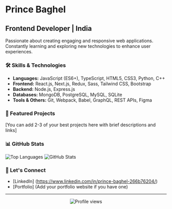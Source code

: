 # Prince Baghel

## Frontend Developer | India

Passionate about creating engaging and responsive web applications. Constantly learning and exploring new technologies to enhance user experiences.

### 🛠 Skills & Technologies

- **Languages:** JavaScript (ES6+), TypeScript, HTML5, CSS3, Python, C++
- **Frontend:** React.js, Next.js, Redux, Sass, Tailwind CSS, Bootstrap
- **Backend:** Node.js, Express.js
- **Databases:** MongoDB, PostgreSQL, MySQL, SQLite
- **Tools & Others:** Git, Webpack, Babel, GraphQL, REST APIs, Figma

### 🌟 Featured Projects

[You can add 2-3 of your best projects here with brief descriptions and links]

### 📊 GitHub Stats

<img src="https://github-readme-stats.vercel.app/api/top-langs?username=princebaghel258025&show_icons=true&locale=en&layout=compact" alt="Top Languages" />

<img src="https://github-readme-stats.vercel.app/api?username=princebaghel258025&show_icons=true&locale=en" alt="GitHub Stats" />

### 🤝 Let's Connect

- [LinkedIn] (https://www.linkedin.com/in/prince-baghel-266b76204/)
- [Portfolio] (Add your portfolio website if you have one)

---

<p align="center">
  <img src="https://komarev.com/ghpvc/?username=princebaghel258025&label=Profile%20views&color=0e75b6&style=flat" alt="Profile views" />
</p>
